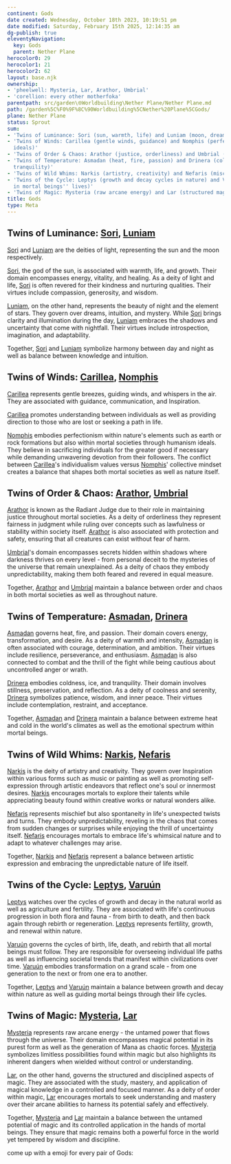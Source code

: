 ```yaml
---
continent: Gods
date created: Wednesday, October 18th 2023, 10:19:51 pm
date modified: Saturday, February 15th 2025, 12:14:35 am
dg-publish: true
eleventyNavigation:
  key: Gods
  parent: Nether Plane
herocolor0: 29
herocolor1: 21
herocolor2: 62
layout: base.njk
ownership:
- 'pheelwell: Mysteria, Lar, Arathor, Umbrial'
- 'corellion: every other motherfoka'
parentpath: src/garden\🌐Worldbuilding\Nether Plane/Nether Plane.md
path: /garden%5C%F0%9F%8C%90Worldbuilding%5CNether%20Plane%5CGods/
plane: Nether Plane
status: Sprout
sum:
- 'Twins of Luminance: Sori (sun, warmth, life) and Luniam (moon, dreams, intuition)'
- 'Twins of Winds: Carillea (gentle winds, guidance) and Nomphis (perfectionism, humanism
  ideals)'
- 'Twins of Order & Chaos: Arathor (justice, orderliness) and Umbrial (secrets, chaos)'
- 'Twins of Temperature: Asmadan (heat, fire, passion) and Drinera (coldness, ice,
  tranquility)'
- 'Twins of Wild Whims: Narkis (artistry, creativity) and Nefaris (mischief, unpredictability)'
- 'Twins of the Cycle: Leptys (growth and decay cycles in nature) and Varuún (cycles
  in mortal beings'' lives)'
- 'Twins of Magic: Mysteria (raw arcane energy) and Lar (structured magic discipline)'
title: Gods
type: Meta
---
```


## Twins of Luminance: [Sori](/garden/%F0%9F%8C%90Worldbuilding%5CNether%20Plane%5CGods/Sori), [Luniam](/garden/%F0%9F%8C%90Worldbuilding%5CNether%20Plane%5CGods/Luniam)

[Sori](/garden/%F0%9F%8C%90Worldbuilding%5CNether%20Plane%5CGods/Sori) and [Luniam](/garden/%F0%9F%8C%90Worldbuilding%5CNether%20Plane%5CGods/Luniam) are the deities of light, representing the sun and the moon respectively. 

[Sori](/garden/%F0%9F%8C%90Worldbuilding%5CNether%20Plane%5CGods/Sori), the god of the sun, is associated with warmth, life, and growth. Their domain encompasses energy, vitality, and healing. As a deity of light and life, [Sori](/garden/%F0%9F%8C%90Worldbuilding%5CNether%20Plane%5CGods/Sori) is often revered for their kindness and nurturing qualities. Their virtues include compassion, generosity, and wisdom.

[Luniam](/garden/%F0%9F%8C%90Worldbuilding%5CNether%20Plane%5CGods/Luniam), on the other hand, represents the beauty of night and the element of stars. They govern over dreams, intuition, and mystery. While [Sori](/garden/%F0%9F%8C%90Worldbuilding%5CNether%20Plane%5CGods/Sori) brings clarity and illumination during the day, [Luniam](/garden/%F0%9F%8C%90Worldbuilding%5CNether%20Plane%5CGods/Luniam) embraces the shadows and uncertainty that come with nightfall. Their virtues include introspection, imagination, and adaptability.

Together, [Sori](/garden/%F0%9F%8C%90Worldbuilding%5CNether%20Plane%5CGods/Sori) and [Luniam](/garden/%F0%9F%8C%90Worldbuilding%5CNether%20Plane%5CGods/Luniam) symbolize harmony between day and night as well as balance between knowledge and intuition.

## Twins of Winds: [Carillea](/garden/%F0%9F%8C%90Worldbuilding%5CNether%20Plane%5CGods%5CCarillea/Carillea), [Nomphis](/garden/%F0%9F%8C%90Worldbuilding%5CNether%20Plane%5CGods/Nomphis)

[Carillea](/garden/%F0%9F%8C%90Worldbuilding%5CNether%20Plane%5CGods%5CCarillea/Carillea) represents gentle breezes, guiding winds, and whispers in the air. They are associated with guidance, communication, and Inspiration. 

[Carillea](/garden/%F0%9F%8C%90Worldbuilding%5CNether%20Plane%5CGods%5CCarillea/Carillea) promotes understanding between individuals as well as providing direction to those who are lost or seeking a path in life.

[Nomphis](/garden/%F0%9F%8C%90Worldbuilding%5CNether%20Plane%5CGods/Nomphis) embodies perfectionism within nature's elements such as earth or rock formations but also within mortal societies through humanism ideals. They believe in sacrificing individuals for the greater good if necessary while demanding unwavering devotion from their followers. The conflict between [Carillea](/garden/%F0%9F%8C%90Worldbuilding%5CNether%20Plane%5CGods%5CCarillea/Carillea)'s individualism values versus [Nomphis](/garden/%F0%9F%8C%90Worldbuilding%5CNether%20Plane%5CGods/Nomphis)' collective mindset creates a balance that shapes both mortal societies as well as nature itself.

## Twins of Order & Chaos: [Arathor](/garden/%F0%9F%8C%90Worldbuilding%5CNether%20Plane%5CGods/Arathor), [Umbrial](/garden/%F0%9F%8C%90Worldbuilding%5CNether%20Plane%5CGods/Umbrial)

[Arathor](/garden/%F0%9F%8C%90Worldbuilding%5CNether%20Plane%5CGods/Arathor) is known as the Radiant Judge due to their role in maintaining justice throughout mortal societies. As a deity of orderliness they represent fairness in judgment while ruling over concepts such as lawfulness or stability within society itself. [Arathor](/garden/%F0%9F%8C%90Worldbuilding%5CNether%20Plane%5CGods/Arathor) is also associated with protection and safety, ensuring that all creatures can exist without fear of harm.

[Umbrial](/garden/%F0%9F%8C%90Worldbuilding%5CNether%20Plane%5CGods/Umbrial)'s domain encompasses secrets hidden within shadows where darkness thrives on every level - from personal deceit to the mysteries of the universe that remain unexplained. As a deity of chaos they embody unpredictability, making them both feared and revered in equal measure.

Together, [Arathor](/garden/%F0%9F%8C%90Worldbuilding%5CNether%20Plane%5CGods/Arathor) and [Umbrial](/garden/%F0%9F%8C%90Worldbuilding%5CNether%20Plane%5CGods/Umbrial) maintain a balance between order and chaos in both mortal societies as well as throughout nature.

## Twins of Temperature: [Asmadan](/garden/%F0%9F%8C%90Worldbuilding%5CNether%20Plane%5CGods/Asmadan), [Drinera](/garden/%F0%9F%8C%90Worldbuilding%5CNether%20Plane%5CGods/Drinera)

[Asmadan](/garden/%F0%9F%8C%90Worldbuilding%5CNether%20Plane%5CGods/Asmadan) governs heat, fire, and passion. Their domain covers energy, transformation, and desire. As a deity of warmth and intensity, [Asmadan](/garden/%F0%9F%8C%90Worldbuilding%5CNether%20Plane%5CGods/Asmadan) is often associated with courage, determination, and ambition. Their virtues include resilience, perseverance, and enthusiasm. [Asmadan](/garden/%F0%9F%8C%90Worldbuilding%5CNether%20Plane%5CGods/Asmadan) is also connected to combat and the thrill of the fight while being cautious about uncontrolled anger or wrath.

[Drinera](/garden/%F0%9F%8C%90Worldbuilding%5CNether%20Plane%5CGods/Drinera) embodies coldness, ice, and tranquility. Their domain involves stillness, preservation, and reflection. As a deity of coolness and serenity, [Drinera](/garden/%F0%9F%8C%90Worldbuilding%5CNether%20Plane%5CGods/Drinera) symbolizes patience, wisdom, and inner peace. Their virtues include contemplation, restraint, and acceptance.

Together, [Asmadan](/garden/%F0%9F%8C%90Worldbuilding%5CNether%20Plane%5CGods/Asmadan) and [Drinera](/garden/%F0%9F%8C%90Worldbuilding%5CNether%20Plane%5CGods/Drinera) maintain a balance between extreme heat and cold in the world's climates as well as the emotional spectrum within mortal beings.

## Twins of Wild Whims: [Narkis](/garden/%F0%9F%8C%90Worldbuilding%5CNether%20Plane%5CGods/Narkis), [Nefaris](/garden/%F0%9F%8C%90Worldbuilding%5CNether%20Plane%5CGods%5CNefaris/Nefaris)

[Narkis](/garden/%F0%9F%8C%90Worldbuilding%5CNether%20Plane%5CGods/Narkis) is the deity of artistry and creativity. They govern over Inspiration within various forms such as music or painting as well as promoting self-expression through artistic endeavors that reflect one's soul or innermost desires. [Narkis](/garden/%F0%9F%8C%90Worldbuilding%5CNether%20Plane%5CGods/Narkis) encourages mortals to explore their talents while appreciating beauty found within creative works or natural wonders alike.

[Nefaris](/garden/%F0%9F%8C%90Worldbuilding%5CNether%20Plane%5CGods%5CNefaris/Nefaris) represents mischief but also spontaneity in life's unexpected twists and turns. They embody unpredictability, reveling in the chaos that comes from sudden changes or surprises while enjoying the thrill of uncertainty itself. [Nefaris](/garden/%F0%9F%8C%90Worldbuilding%5CNether%20Plane%5CGods%5CNefaris/Nefaris) encourages mortals to embrace life's whimsical nature and to adapt to whatever challenges may arise.

Together, [Narkis](/garden/%F0%9F%8C%90Worldbuilding%5CNether%20Plane%5CGods/Narkis) and [Nefaris](/garden/%F0%9F%8C%90Worldbuilding%5CNether%20Plane%5CGods%5CNefaris/Nefaris) represent a balance between artistic expression and embracing the unpredictable nature of life itself.

## Twins of the Cycle: [Leptys](/garden/%F0%9F%8C%90Worldbuilding%5CNether%20Plane%5CGods/Leptys), [Varuún](/garden/%F0%9F%8C%90Worldbuilding%5CNether%20Plane%5CGods/Varu%C3%BAn)

[Leptys](/garden/%F0%9F%8C%90Worldbuilding%5CNether%20Plane%5CGods/Leptys) watches over the cycles of growth and decay in the natural world as well as agriculture and fertility. They are associated with life's continuous progression in both flora and fauna - from birth to death, and then back again through rebirth or regeneration. [Leptys](/garden/%F0%9F%8C%90Worldbuilding%5CNether%20Plane%5CGods/Leptys) represents fertility, growth, and renewal within nature.

[Varuún](/garden/%F0%9F%8C%90Worldbuilding%5CNether%20Plane%5CGods/Varu%C3%BAn) governs the cycles of birth, life, death, and rebirth that all mortal beings must follow. They are responsible for overseeing individual life paths as well as influencing societal trends that manifest within civilizations over time. [Varuún](/garden/%F0%9F%8C%90Worldbuilding%5CNether%20Plane%5CGods/Varu%C3%BAn) embodies transformation on a grand scale - from one generation to the next or from one era to another.

Together, [Leptys](/garden/%F0%9F%8C%90Worldbuilding%5CNether%20Plane%5CGods/Leptys) and [Varuún](/garden/%F0%9F%8C%90Worldbuilding%5CNether%20Plane%5CGods/Varu%C3%BAn) maintain a balance between growth and decay within nature as well as guiding mortal beings through their life cycles.

## Twins of Magic: [Mysteria](/garden/%F0%9F%8C%90Worldbuilding%5CNether%20Plane%5CGods/Mysteria), [Lar](/garden/%F0%9F%8C%90Worldbuilding%5CNether%20Plane%5CGods/Lar)

[Mysteria](/garden/%F0%9F%8C%90Worldbuilding%5CNether%20Plane%5CGods/Mysteria) represents raw arcane energy - the untamed power that flows through the universe. Their domain encompasses magical potential in its purest form as well as the generation of Mana as chaotic forces. [Mysteria](/garden/%F0%9F%8C%90Worldbuilding%5CNether%20Plane%5CGods/Mysteria) symbolizes limitless possibilities found within magic but also highlights its inherent dangers when wielded without control or understanding.

[Lar](/garden/%F0%9F%8C%90Worldbuilding%5CNether%20Plane%5CGods/Lar), on the other hand, governs the structured and disciplined aspects of magic. They are associated with the study, mastery, and application of magical knowledge in a controlled and focused manner. As a deity of order within magic, [Lar](/garden/%F0%9F%8C%90Worldbuilding%5CNether%20Plane%5CGods/Lar) encourages mortals to seek understanding and mastery over their arcane abilities to harness its potential safely and effectively.

Together, [Mysteria](/garden/%F0%9F%8C%90Worldbuilding%5CNether%20Plane%5CGods/Mysteria) and [Lar](/garden/%F0%9F%8C%90Worldbuilding%5CNether%20Plane%5CGods/Lar) maintain a balance between the untamed potential of magic and its controlled application in the hands of mortal beings. They ensure that magic remains both a powerful force in the world yet tempered by wisdom and discipline.

come up with a emoji for every pair of Gods: